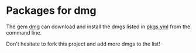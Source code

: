 # Packages for dmg

The gem [dmg](https://github.com/versapay/dmg) can download and install
the dmgs listed in
[pkgs.yml](https://github.com/versapay/dmg-pkgs/blob/master/pkgs.yml)
from the command line.

Don't hesitate to fork this project and add more dmgs to the list!

